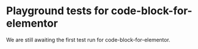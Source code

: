# Playground tests for code-block-for-elementor
We are still awaiting the first test run for code-block-for-elementor.
